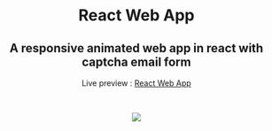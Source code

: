 <h1 align="center">React Web App</h1>
<h2 align="center">A responsive animated web app in react with captcha email form</h2>
<p align="center">Live preview : <a href="https://rintuweb4.github.io/React-Web-App/">React Web App</a></p><br>
<p align="center">
<img src="https://user-images.githubusercontent.com/51328321/73542375-91acfc80-445a-11ea-9225-1bebea27fc44.png">
</p>
